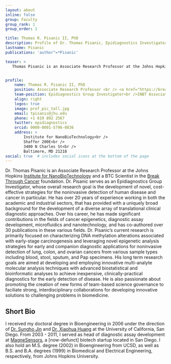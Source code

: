 ```yaml
---
layout: about
inline: false
group: Faculty
group_rank: 1
group_order: 1

title: Thomas R. Pisanic II, PhD
description: Profile of Dr. Thomas Pisanic, Epidiagnostics Investigator.
lastname: Pisanic
publications: 'author^=*Pisanic'

teaser: >
   Thomas Pisanic is an Associate Research Professor at the Johns Hopkins Institute for NanoBioTechnology and BTC Scientist for the Break Through Cancer foundation. His research focuses on the development of molecular analysis methods that leverage advanced microfluidic technologies, as well as bespoke bioinformatic tools to elucidate the epigenetics of carcinogenesis and to translate this knowledge into new approaches for cancer diagnostics.


profile:
    name: Thomas R. Pisanic II, PhD
    position: Associate Research Professor <br /> <a href="https://breakthroughcancer.org/">Break Through Cancer</a> Scientist
    team-position: Epidiagnostics Group Investigator<br />INBT Associate Research Professor with Oncology - Cancer Genetics and Epigenetics<br />Break Through Cancer Scientist
    align: right 
    logos: true
    image: prof_pic_tall.jpg
    email: tpisanic@jhu.edu
    phone: +1 619 892 2567
    twitter: epidiagnostics
    orcid: 0000-0001-5796-0836
    address: >
        Institute for NanoBioTechnology<br />
        Shaffer 200E<br />
        3400 N Charles St<br />        
        Baltimore, MD 21218
social: true  # includes social icons at the bottom of the page        
---
```


Dr. Thomas Pisanic is an Associate Research Professor at the Johns Hopkins <a href="https://inbt.jhu.edu"> Institute for NanoBioTechnology</a> and a BTC Scientist in the <a href="https://breakthroughcancer.org/">Break Through Cancer</a> foundation. Dr. Pisanic serves as an Epidiagnostics Group Investigator, whose overall research goal is the development of novel, cost-effective strategies for the noninvasive detection of human disease and cancer in particular. He has over 20 years of experience working in both the academic and industrial sectors, that has provided with a uniquely broad background for the development of a diverse array of translational clinical diagnostic approaches. Over his career, he has made significant contributions in the fields of cancer epigenetics, diagnostic assay development, microfluidics and nanotechnology, and has co-authored over 30 publications in these various fields. Dr. Pisanic’s current research is primarily focused on characterizing DNA methylation alterations associated with early-stage carcinogenesis and leveraging novel epigenetic analysis strategies for early and companion diagnostic applications for noninvasive detection of lung, colon, and ovarian cancers from various sample types including blood, stool, sputum, and Pap specimens. His long term research goals are aimed at developing and employing innovative multi-analyte molecular analysis techniques with advanced biostatistical and bioinformatic analyses to achieve inexpensive, clinically-practical diagnostics for the early detection of disease. He is also passionate about promoting the creation of new forms of team-based science governance to faciliate strong, interdisciplinary collaborations for developing innovative solutions to challenging problems in biomedicine.


## Short Bio

I received my doctoral degree in Bioengineering in 2006 under the direction of <a href = "http://newmaeweb.ucsd.edu/groups/sujin/jin.html">Dr. Sungho Jin</a> and <a href="https://jacobsschool.ucsd.edu/faculty/profile?id=191">Dr. Xiaohua Huang</a> at the University of California, San Diego. From 2003 - 2011, I served as head of diagnostic assay development at <a href="https://www.magnes.com/">MagneSensors</a>, a [now-defunct] biotech startup located in San Diego. I also hold an M.S. degree (2002) in Bioengineering from UCSD, as well as B.S. and B.A. degrees (1999) in Biomedical and Electrical Engineering, respectively, from Johns Hopkins University.

